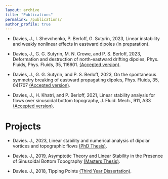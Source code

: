 ```yaml
---
layout: archive
title: "Publications"
permalink: /publications/
author_profile: true
---
```

<!-- 
[link example](http://mncrowe.github.io/files/test.pdf)

{% if author.googlescholar %}
  You can also find my articles on <u><a href="{{author.googlescholar}}">my Google Scholar profile</a>.</u>
{% endif %}

{% include base_path %}

{% for post in site.publications reversed %}
  {% include archive-single.html %}
{% endfor %}
-->

* Davies, J., I. Shevchenko, P. Berloff, G. Sutyrin, 2023, Linear instability and weakly nonlinear effects in eastward dipoles (in preparation).

* Davies, J., G. G. Sutyrin, M. N. Crowe, and P. S. Berloff, 2023, Deformation and destruction of north-eastward drifting dipoles, Phys. Fluids, Phys. Fluids, 35, 116601. [(Accepted version)](https://github.com/jd1618/jd1618.github.io/blob/master/files/Davies_et_al_2023_2.pdf).

* Davies, J., G. G. Sutyrin, and P. S. Berloff, 2023, On the spontaneous symmetry breaking of eastward propagating dipoles, Phys. Fluids, 35, 041707 [(Accepted version)](https://github.com/jd1618/jd1618.github.io/blob/master/files/Davies_et_al_2023_1.pdf).

* Davies, J., H. Khatri, and P. Berloff, 2021, Linear stability analysis for flows over sinusoidal bottom topography, J. Fluid. Mech., 911, A33 [(Accepted version)](https://github.com/jd1618/jd1618.github.io/blob/master/files/Davies_et_al_2021.pdf]).

# Projects

* Davies. J., 2023, Linear stability and numerical analysis of dipolar vortices and topographic flows [(PhD Thesis)](https://github.com/jd1618/jd1618.github.io/blob/master/files/Davies_J_2023_PhD_Thesis.pdf).

* Davies. J., 2019, Asymptotic Theory and Linear Stability in the Presence of Sinusoidal Bottom Topography [(Masters Thesis)](https://github.com/jd1618/jd1618.github.io/blob/master/files/Main.pdf).

* Davies. J., 2018, Tipping Points [(Third Year Dissertation)](https://github.com/jd1618/jd1618.github.io/blob/master/files/Davies-Jack-G14PJS-Project-Report-Tipping-Points.pdf). 
